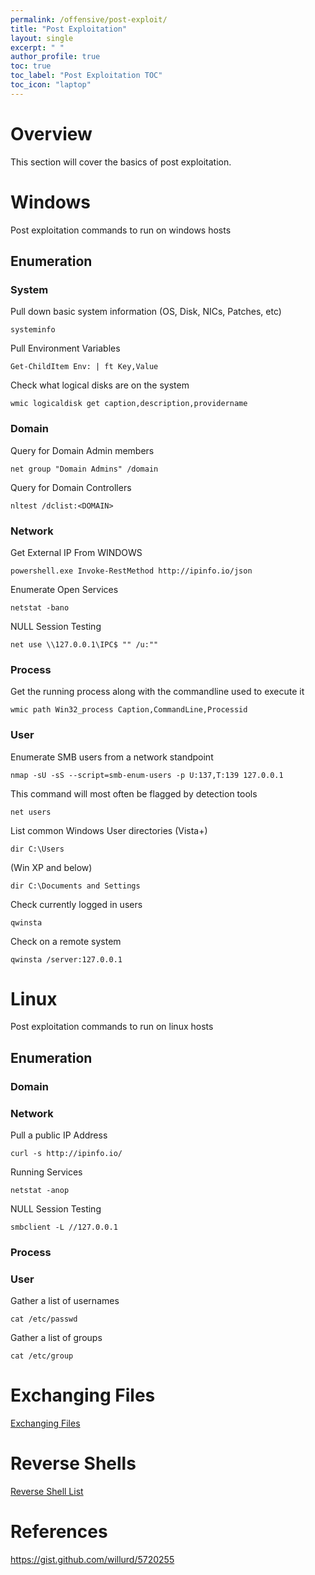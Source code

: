 ```yaml
---
permalink: /offensive/post-exploit/
title: "Post Exploitation"
layout: single
excerpt: " "
author_profile: true
toc: true
toc_label: "Post Exploitation TOC"
toc_icon: "laptop"
---
```


# Overview
This section will cover the basics of post exploitation.

# Windows
Post exploitation commands to run on windows hosts
## Enumeration
### System
Pull down basic system information (OS, Disk, NICs, Patches, etc)
```
systeminfo
```

Pull Environment Variables
```
Get-ChildItem Env: | ft Key,Value
```

Check what logical disks are on the system
```
wmic logicaldisk get caption,description,providername
```
### Domain
Query for Domain Admin members
```
net group "Domain Admins" /domain
```
Query for Domain Controllers
```
nltest /dclist:<DOMAIN>
```

### Network
Get External IP From WINDOWS
```
powershell.exe Invoke-RestMethod http://ipinfo.io/json
```

Enumerate Open Services
```
netstat -bano
```

NULL Session Testing
```
net use \\127.0.0.1\IPC$ "" /u:""
```

### Process
Get the running process along with the commandline used to execute it
```
wmic path Win32_process Caption,CommandLine,Processid
```

### User
Enumerate SMB users from a network standpoint
```
nmap -sU -sS --script=smb-enum-users -p U:137,T:139 127.0.0.1 
```

This command will most often be flagged by detection tools
```
net users
```

List common Windows User directories (Vista+)
```
dir C:\Users
```

(Win XP and below)
```
dir C:\Documents and Settings
```

Check currently logged in users
```
qwinsta
```

Check on a remote system
```
qwinsta /server:127.0.0.1
```

# Linux
Post exploitation commands to run on linux hosts

## Enumeration
### Domain

### Network
Pull a public IP Address
```
curl -s http://ipinfo.io/
```

Running Services
```
netstat -anop
```

NULL Session Testing
```
smbclient -L //127.0.0.1
```

### Process

### User
Gather a list of usernames
```
cat /etc/passwd
```

Gather a list of groups
```
cat /etc/group
```


# Exchanging Files
[Exchanging Files](/offensive/file_exchange/)

# Reverse Shells
[Reverse Shell List](/offensive/rev_shell/)

# References
https://gist.github.com/willurd/5720255